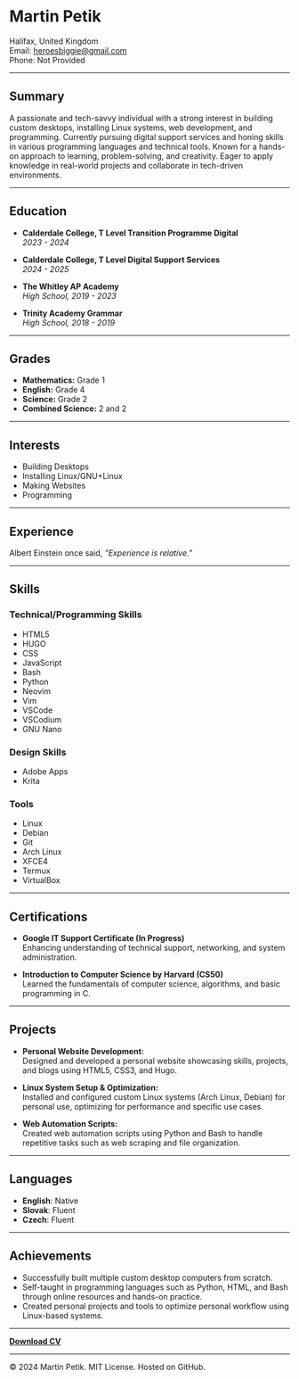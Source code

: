 # Martin Petik
Halifax, United Kingdom  
Email: heroesbiggie@gmail.com  
Phone: Not Provided  

---

## Summary

A passionate and tech-savvy individual with a strong interest in building custom desktops, installing Linux systems, web development, and programming. Currently pursuing digital support services and honing skills in various programming languages and technical tools. Known for a hands-on approach to learning, problem-solving, and creativity. Eager to apply knowledge in real-world projects and collaborate in tech-driven environments.

---

## Education

- **Calderdale College, T Level Transition Programme Digital**  
  *2023 - 2024*

- **Calderdale College, T Level Digital Support Services**  
  *2024 - 2025*

- **The Whitley AP Academy**  
  *High School, 2019 - 2023*

- **Trinity Academy Grammar**  
  *High School, 2018 - 2019*

---

## Grades

- **Mathematics:** Grade 1  
- **English:** Grade 4  
- **Science:** Grade 2  
- **Combined Science:** 2 and 2  

---

## Interests

- Building Desktops  
- Installing Linux/GNU+Linux  
- Making Websites  
- Programming  

---

## Experience

Albert Einstein once said, _"Experience is relative."_

---

## Skills

### Technical/Programming Skills
- HTML5  
- HUGO  
- CSS  
- JavaScript  
- Bash  
- Python  
- Neovim  
- Vim  
- VSCode  
- VSCodium  
- GNU Nano  

### Design Skills
- Adobe Apps  
- Krita  

### Tools
- Linux  
- Debian  
- Git  
- Arch Linux  
- XFCE4  
- Termux  
- VirtualBox  

---

## Certifications

- **Google IT Support Certificate (In Progress)**  
  Enhancing understanding of technical support, networking, and system administration.

- **Introduction to Computer Science by Harvard (CS50)**  
  Learned the fundamentals of computer science, algorithms, and basic programming in C.

---

## Projects

- **Personal Website Development:**  
  Designed and developed a personal website showcasing skills, projects, and blogs using HTML5, CSS3, and Hugo.

- **Linux System Setup & Optimization:**  
  Installed and configured custom Linux systems (Arch Linux, Debian) for personal use, optimizing for performance and specific use cases.

- **Web Automation Scripts:**  
  Created web automation scripts using Python and Bash to handle repetitive tasks such as web scraping and file organization.

---

## Languages

- **English**: Native  
- **Slovak**: Fluent  
- **Czech**: Fluent  

---

## Achievements

- Successfully built multiple custom desktop computers from scratch.  
- Self-taught in programming languages such as Python, HTML, and Bash through online resources and hands-on practice.  
- Created personal projects and tools to optimize personal workflow using Linux-based systems.

---

**[Download CV](./cv/cv.zip)**

---

© 2024 Martin Petik. MIT License. Hosted on GitHub.
